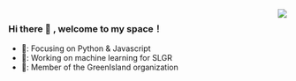 <img align="right" src="https://github-readme-stats.vercel.app/api?username=spongxin&show_icons=true&icon_color=CE1D2D&text_color=718096&bg_color=ffffff&hide_title=true" />

### Hi there 👋 , welcome to my space！

- 📌: Focusing on Python & Javascript
- 🔨: Working on machine learning for SLGR
- 🐏: Member of the GreenIsland organization
